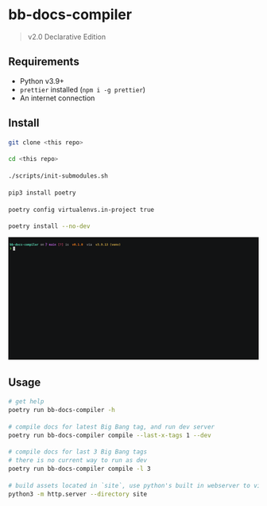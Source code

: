 # bb-docs-compiler

> v2.0 Declarative Edition

## Requirements

- Python v3.9+
- `prettier` installed (`npm i -g prettier`)
- An internet connection

## Install

```bash
git clone <this repo>

cd <this repo>

./scripts/init-submodules.sh

pip3 install poetry

poetry config virtualenvs.in-project true

poetry install --no-dev
```

![Demo GIF](base/static/img/demo.gif)

## Usage

```bash
# get help
poetry run bb-docs-compiler -h

# compile docs for latest Big Bang tag, and run dev server
poetry run bb-docs-compiler compile --last-x-tags 1 --dev

# compile docs for last 3 Big Bang tags
# there is no current way to run as dev
poetry run bb-docs-compiler compile -l 3

# build assets located in `site`, use python's built in webserver to view them
python3 -m http.server --directory site
```

